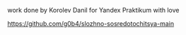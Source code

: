 
work done by Korolev Danil for Yandex Praktikum with love

https://github.com/g0b4/slozhno-sosredotochitsya-main
